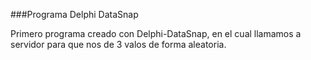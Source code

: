 ###Programa Delphi DataSnap

Primero programa creado con Delphi-DataSnap, en el cual llamamos a servidor para que nos de 3 valos de forma aleatoria.
